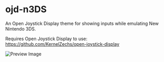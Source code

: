 # ojd-n3DS
 An Open Joystick Display theme for showing inputs while emulating New Nintendo 3DS.

Requires Open Joystick Display to use: https://github.com/KernelZechs/open-joystick-display

![Preview Image](https://raw.githubusercontent.com/Sophie-bear/ojd-n3DS/main/ojd3ds.png)
